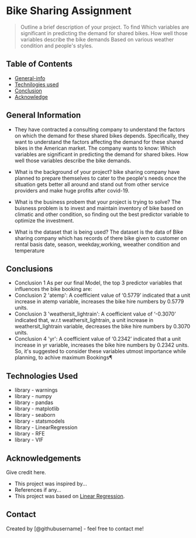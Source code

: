 # Bike Sharing Assignment
> Outline a brief description of your project.
To find Which variables are significant in predicting the demand for shared bikes. How well those variables describe the bike demands Based on various weather condition and people's styles.


## Table of Contents
* [General-info](#general-information)
* [Technilogies used](#technologies-used)
* [Conclusion](#conclusions)
* [Acknowledge](#acknowledgements)

<!-- You can include any other section that is pertinent to your problem -->

## General Information
- They have contracted a consulting company to understand the factors on which the demand for these shared bikes depends. Specifically, they want to understand the factors affecting the demand for these shared bikes in the American market. The company wants to know:
Which variables are significant in predicting the demand for shared bikes.
How well those variables describe the bike demands.

- What is the background of your project?
bike sharing company have planned to prepare themselves to cater to the people's needs once the situation gets better all around and stand out from other service providers and make huge profits after covid-19.

- What is the business probem that your project is trying to solve?
The buisness problem is to invest and maintain inventory of bike based on climatic and other condition, so finding out the best predictor variable to optimize the investment.
- What is the dataset that is being used?
 The dataset is the data of Bike sharing company which has records of there bike given to customer on rental basis  date, season, weekday,working, weeather condition and temperature  

<!-- You don't have to answer all the questions - just the ones relevant to your project. -->

## Conclusions
- Conclusion 1 As per our final Model, the top 3 predictor variables that influences the bike booking are:
- Conclusion 2 'atemp': A coefficient value of ‘0.5779’ indicated that a unit increase in atemp variable, increases the bike hire numbers by 0.5779 units.
- Conclusion 3 'weathersit_lightrain': A coefficient value of ‘-0.3070’ indicated that, w.r.t weathersit_lightrain, a unit increase in weathersit_lightrain variable, decreases the bike hire numbers by 0.3070 units.
- Conclusion 4 'yr': A coefficient value of ‘0.2342’ indicated that a unit increase in yr variable, increases the bike hire numbers by 0.2342 units. So, it's suggested to consider these variables utmost importance while planning, to achive maximum Bookings¶

<!-- You don't have to answer all the questions - just the ones relevant to your project. -->


## Technologies Used
- library - warnings
- library - numpy
- library - pandas
- library - matplotlib
- library - seaborn
- library - statsmodels
- library - LinearRegression
- library - RFE
- library - VIF

<!-- As the libraries versions keep on changing, it is recommended to mention the version of library used in this project -->

## Acknowledgements
Give credit here.
- This project was inspired by...
- References if any...
- This project was based on [Linear Regression](https://www.example.com).


## Contact
Created by [@githubusername] - feel free to contact me!


<!-- Optional -->
<!-- ## License -->
<!-- This project is open source and available under the [... License](). -->

<!-- You don't have to include all sections - just the one's relevant to your project -->
